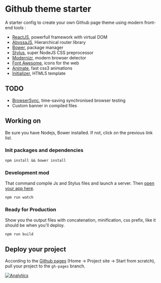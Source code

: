 Github theme starter
===

A starter config to create your own Github page theme using modern front-end tools : 

- [ReactJS](https://github.com/reactjs), powerfull framework with virtual DOM
- [AbyssaJS](https://github.com/AlexGalays/abyssa-js), Hierarchical router library
- [Bower](http://bower.io/), package manager
- [Stylus](http://learnboost.github.io/stylus/), super NodeJS CSS preprocessor
- [Modernizr](http://modernizr.com/), modern browser detector 
- [Font Awesome](http://fortawesome.github.io/Font-Awesome/), icons for the web
- [Animate](http://daneden.github.io/animate.css/), fast css3 animations
- [Initializer](http://www.initializr.com/), HTML5 template


## TODO

- [BrowserSync](http://www.browsersync.io/), time-saving synchronised browser testing
- Custom banner in compiled files


## Working on

Be sure you have Nodejs, Bower installed. If not, click on the previous link list. 


### Init packages and dependencies

	npm install && bower install


### Development mod 

That command compile Js and Stylus files and launch a server. Then [open your app here](http://localhost:9966/).

	npm run watch


### Ready for Production

Show you the output files with concatenation, minification, css prefix, like it should be when you'll deploy.

	npm run build


## Deploy your project

According to the [Github pages](https://pages.github.com/) (Home -> Project site -> Start from scratch), pull your project to the ```gh-pages``` branch.


[![Analytics](https://ga-beacon.appspot.com/UA-59640055-1/github-theme-starter/readme)](https://github.com/igrigorik/ga-beacon)
